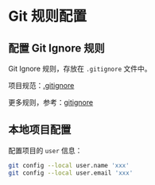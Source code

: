 Git 规则配置
===

## 配置 Git Ignore 规则
Git Ignore 规则，存放在 `.gitignore` 文件中。

项目规范：[.gitignore](./rules/.gitignore)

更多规则，参考：[gitignore](https://git-scm.com/docs/gitignore)


## 本地项目配置
配置项目的 `user` 信息：
```bash
git config --local user.name 'xxx'
git config --local user.email 'xxx'
```
